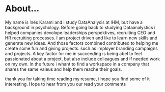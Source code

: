 # About...
My name is Inés Karami and i study DataAnalysis at IHM, but have a background in psychology. 
Before going back to studying Dataanalystics i helped companies devolope leaderships perspektives, recruiting  CEO and HR recruiting processes. 
I am project driven and like to learn new skills and generate new ideas. And those factors combined contributed to helping me create some fun and giving projects.
such as imployer branding campaigns and projects. A key factor for me in succeeding is being abel to feel passionated about a project, but also include colleagues and if needed work on my own.
In the future i whant to find a workspace in a company that shares the same valeus and help them reache their goals. 

thank you for taking time reading  my resume, i hope you find some of it interesting. Hope to hear from you our read your comments
